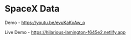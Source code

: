 # SpaceX Data

Demo - https://youtu.be/evuKaKxAw_o

Live Demo - https://hilarious-lamington-f645e2.netlify.app
